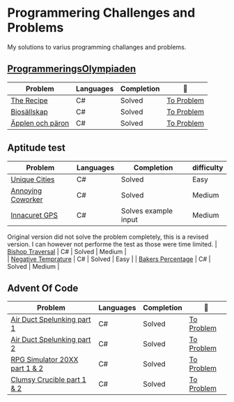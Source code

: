 # Programmering Challenges and Problems
My solutions to varius programming challanges and problems. 

## [ProgrammeringsOlympiaden](https://po.kattis.com/)
| Problem | Languages | Completion | :link: |
|-|-|-|-|
| [The Recipe](https://github.com/Arnith86/ProgrammingChallenges/tree/main/The%20Recipe) | C# | Solved | [To Problem](https://po.kattis.com/problems/receptet) |
| [Biosällskap](https://github.com/Arnith86/ProgrammingChallenges/tree/main/Bios%C3%A4llskap) | C# | Solved | [To Problem](https://po.kattis.com/problems/bio)|
| [Äpplen och päron](https://github.com/Arnith86/ProgrammingChallenges/tree/main/%C3%84pplen%20och%20p%C3%A4ron) | C# | Solved | [To Problem](https://po.kattis.com/problems/applenparon) |

## Aptitude test
| Problem | Languages | Completion | difficulty |
|-|-|-|-|
| [Unique Cities](https://github.com/Arnith86/ProgrammingChallenges/tree/main/Unique%20Cities) | C# | Solved | Easy |
| [Annoying Coworker](https://github.com/Arnith86/ProgrammingChallenges/tree/main/Annoying%20Coworker) | C# | Solved | Medium |
| [Innacuret GPS](https://github.com/Arnith86/ProgrammingChallenges/tree/main/Inaccurate%20GPS) | C# | Solves example input | Medium |
Original version did not solve the problem completely, this is a revised version. I can however not performe the test as those were time limited.
| [Bishop Traversal](https://github.com/Arnith86/ProgrammingChallenges/tree/main/BishopTraversal) | C# | Solved | Medium |   
| [Negative Temprature](https://github.com/Arnith86/ProgrammingChallenges/tree/main/NegativeTemprature) | C# | Solved | Easy |
| [Bakers Percentage](https://github.com/Arnith86/ProgrammingChallenges/tree/main/BakersPercentage) | C# | Solved | Medium |

## Advent Of Code
| Problem | Languages | Completion | :link: |
|-|-|-|-|
| [Air Duct Spelunking part 1](https://github.com/Arnith86/ProgrammingChallenges/tree/main/Air%20Duct%20Spelunking) | C# | Solved | [To Problem](https://adventofcode.com/2016/day/24) |
| [Air Duct Spelunking part 2](https://github.com/Arnith86/ProgrammingChallenges/tree/main/Air%20Duct%20Spelunking) | C# | Solved | [To Problem](https://adventofcode.com/2016/day/24) |
| [RPG Simulator 20XX part 1 & 2](https://github.com/Arnith86/ProgrammingChallenges/tree/main/RPGSimulator20XX) | C# | Solved | [To Problem](https://adventofcode.com/2015/day/21) | 
| [Clumsy Crucible part 1 & 2](https://github.com/Arnith86/ProgrammingChallenges/tree/main/ClumsyCrucible) | C# | Solved | [To Problem](https://adventofcode.com/2023/day/17) |